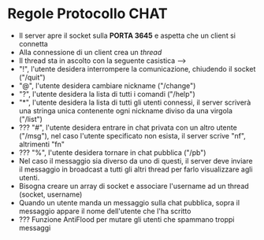 # Regole Protocollo CHAT
- Il server apre il socket sulla **PORTA 3645** e aspetta che un client si connetta
- Alla connessione di un client crea un *thread*
- Il thread sta in ascolto con la seguente casistica -->
- "!", l'utente desidera interrompere la comunicazione, chiudendo il socket ("/quit")
- "@", l'utente desidera cambiare nickname ("/change")
- "?", l'utente desidera la lista di tutti i comandi ("/help")
- "*", l'utente desidera la lista di tutti gli utenti connessi, il server scriverà una stringa unica contenente ogni nickname diviso da una virgola  ("/list")
- ??? "#", l'utente desidera entrare in chat privata con un altro utente ("/msg"), nel caso l'utente specificato non esista, il server scrive "nf", altrimenti "fn"
- ??? "%", l'utente desidera tornare in chat pubblica ("/pb")
- Nel caso il messaggio sia diverso da uno di questi, il server deve inviare il messaggio in broadcast a tutti gli altri thread per farlo visualizzare agli utenti.
- Bisogna creare un array di socket e associare l'username ad un thread (socket, username)
- Quando un utente manda un messaggio sulla chat pubblica, sopra il messaggio appare il nome dell'utente che l'ha scritto
- ??? Funzione AntiFlood per mutare gli utenti che spammano troppi messaggi
